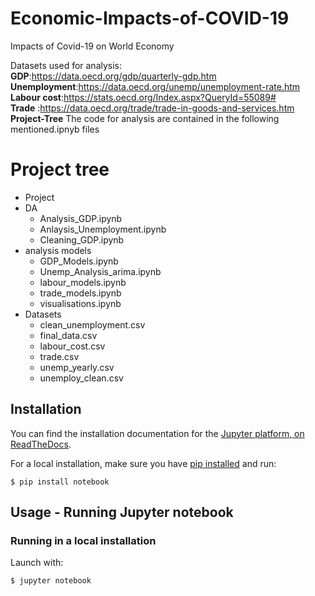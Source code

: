 # Economic-Impacts-of-COVID-19
 Impacts of Covid-19 on World Economy

Datasets used for analysis:<br>
**GDP**:https://data.oecd.org/gdp/quarterly-gdp.htm<br>
**Unemployment**:https://data.oecd.org/unemp/unemployment-rate.htm<br>
**Labour cost**:https://stats.oecd.org/Index.aspx?QueryId=55089#<br>
**Trade** :https://data.oecd.org/trade/trade-in-goods-and-services.htm<br>
**Project-Tree**
 The code for analysis are contained in the following mentioned.ipnyb files

# Project tree
 * Project
 * DA
   * Analysis_GDP.ipynb
   * Anlaysis_Unemployment.ipynb
   * Cleaning_GDP.ipynb
 * analysis models
   * GDP_Models.ipynb
   * Unemp_Analysis_arima.ipynb
   * labour_models.ipynb
   * trade_models.ipynb
   * visualisations.ipynb
* Datasets
   * clean_unemployment.csv
   * final_data.csv
   * labour_cost.csv
   * trade.csv
   * unemp_yearly.csv
   * unemploy_clean.csv
  
## Installation
You can find the installation documentation for the
[Jupyter platform, on ReadTheDocs](https://jupyter.readthedocs.io/en/latest/install.html).

For a local installation, make sure you have
[pip installed](https://pip.readthedocs.io/en/stable/installing/) and run:

    $ pip install notebook

## Usage - Running Jupyter notebook

### Running in a local installation

Launch with:

    $ jupyter notebook
